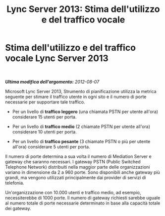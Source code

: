 ﻿---
title: "Lync Server 2013: Stima dell'utilizzo e del traffico vocale"
TOCTitle: Stima dell'utilizzo e del traffico vocale
ms:assetid: 621b08fb-f894-4d91-ac38-e443401b098b
ms:mtpsurl: https://technet.microsoft.com/it-it/library/Gg398439(v=OCS.15)
ms:contentKeyID: 49300762
ms.date: 08/24/2015
mtps_version: v=OCS.15
ms.translationtype: HT
---

# Stima dell'utilizzo e del traffico vocale Lync Server 2013

 

_**Ultima modifica dell'argomento:** 2012-08-07_

Microsoft Lync Server 2013, Strumento di pianificazione utilizza la metrica seguente per stimare il traffico utente in ogni sito e il numero di porte necessarie per supportare tale traffico.

  -   
    Per un livello di **traffico leggero** (una chiamata PSTN per utente all'ora) considerare 15 utenti per porta.

  -   
    Per un livello di **traffico medio** (2 chiamate PSTN per utente all'ora) considerare 10 utenti per porta.

  -   
    Per un livello di **traffico pesante** (3 chiamate PSTN o più per utente all'ora) considerare 5 utenti per porta.

Il numero di porte determina a sua volta il numero di Mediation Server e gateway che saranno necessari. I gateway PSTN (Public Switched Telephone Network) distribuiti nella maggior parte delle organizzazioni variano in dimensione da 2 a 960 porte. Sono disponibili anche gateway più grandi, ma vengono utilizzati principalmente dai provider di servizi di telefonia.

Un'organizzazione con 10.000 utenti e traffico medio, ad esempio, necessiterebbe di 1000 porte. Il numero di gateway richiesti sarebbe uguale al numero totale di porte necessarie determinato in base alla capacità totale dei gateway.

